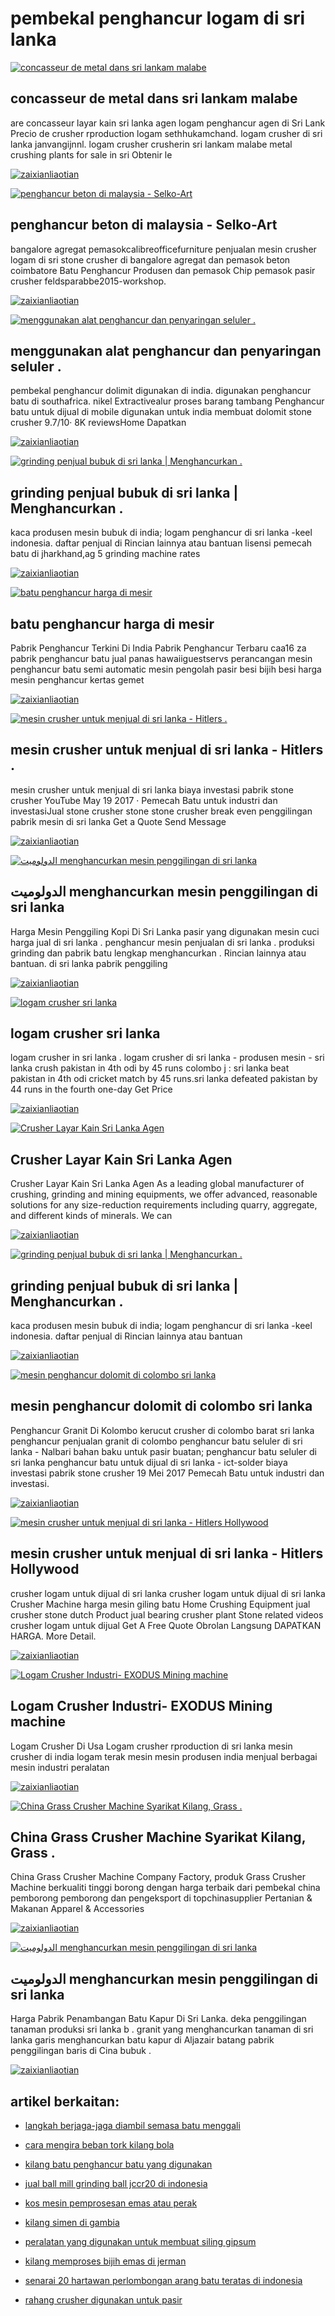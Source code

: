 # pembekal penghancur logam di sri lanka
<a href="https://mnn.zoosnet.net/LR/Chatpre.aspx?id=MNN94995150&p=https://topgrinding.com/" target="_blank">![concasseur de metal dans sri lankam malabe](https://github.com/technlg/images/blob/main/50.jpg)</a>
## concasseur de metal dans sri lankam malabe
are concasseur layar kain sri lanka agen logam penghancur agen di Sri Lank Precio de crusher rproduction logam sethhukamchand. logam crusher di sri lanka janvangijnnl. logam crusher crusherin sri lankam malabe metal crushing plants for sale in sri Obtenir le 
<a href="https://mnn.zoosnet.net/LR/Chatpre.aspx?id=MNN94995150&p=https://topgrinding.com/" target="_blank"><img src="https://github.com/technlg/images/raw/main/chat11.jpg" alt="zaixianliaotian"/></a><a href="//whatsapp.shibangsoft.com/WhatsApp.php" ><img src="https://github.com/technlg/images/raw/main/chat11.png" alt=""></a>
<a href="https://mnn.zoosnet.net/LR/Chatpre.aspx?id=MNN94995150&p=https://topgrinding.com/" target="_blank">![penghancur beton di malaysia - Selko-Art](https://github.com/technlg/images/blob/main/11.jpg)</a>
## penghancur beton di malaysia - Selko-Art
bangalore agregat pemasokcalibreofficefurniture penjualan mesin crusher logam di sri stone crusher di bangalore agregat dan pemasok beton coimbatore Batu Penghancur Produsen dan pemasok Chip pemasok pasir crusher feldsparabbe2015-workshop.
<a href="https://mnn.zoosnet.net/LR/Chatpre.aspx?id=MNN94995150&p=https://topgrinding.com/" target="_blank"><img src="https://github.com/technlg/images/raw/main/chat11.jpg" alt="zaixianliaotian"/></a><a href="//whatsapp.shibangsoft.com/WhatsApp.php" ><img src="https://github.com/technlg/images/raw/main/chat11.png" alt=""></a>
<a href="https://mnn.zoosnet.net/LR/Chatpre.aspx?id=MNN94995150&p=https://topgrinding.com/" target="_blank">![menggunakan alat penghancur dan penyaringan seluler .](https://github.com/technlg/images/blob/main/10.jpg)</a>
## menggunakan alat penghancur dan penyaringan seluler .
pembekal penghancur dolimit digunakan di india. digunakan penghancur batu di southafrica. nikel Extractivealur proses barang tambang Penghancur batu untuk dijual di mobile digunakan untuk india membuat dolomit stone crusher 9.7/10· 8K reviewsHome Dapatkan
<a href="https://mnn.zoosnet.net/LR/Chatpre.aspx?id=MNN94995150&p=https://topgrinding.com/" target="_blank"><img src="https://github.com/technlg/images/raw/main/chat11.jpg" alt="zaixianliaotian"/></a><a href="//whatsapp.shibangsoft.com/WhatsApp.php" ><img src="https://github.com/technlg/images/raw/main/chat11.png" alt=""></a>
<a href="https://mnn.zoosnet.net/LR/Chatpre.aspx?id=MNN94995150&p=https://topgrinding.com/" target="_blank">![grinding penjual bubuk di sri lanka | Menghancurkan .](https://github.com/technlg/images/blob/main/60.jpg)</a>
## grinding penjual bubuk di sri lanka | Menghancurkan .
kaca produsen mesin bubuk di india; logam penghancur di sri lanka -keel indonesia. daftar penjual di Rincian lainnya atau bantuan lisensi pemecah batu di jharkhand,ag 5 grinding machine rates
<a href="https://mnn.zoosnet.net/LR/Chatpre.aspx?id=MNN94995150&p=https://topgrinding.com/" target="_blank"><img src="https://github.com/technlg/images/raw/main/chat11.jpg" alt="zaixianliaotian"/></a><a href="//whatsapp.shibangsoft.com/WhatsApp.php" ><img src="https://github.com/technlg/images/raw/main/chat11.png" alt=""></a>
<a href="https://mnn.zoosnet.net/LR/Chatpre.aspx?id=MNN94995150&p=https://topgrinding.com/" target="_blank">![batu penghancur harga di mesir](https://github.com/technlg/images/blob/main/16.jpg)</a>
## batu penghancur harga di mesir
Pabrik Penghancur Terkini Di India Pabrik Penghancur Terbaru caa16 za pabrik penghancur batu jual panas hawaiiguestservs perancangan mesin penghancur batu semi automatic mesin pengolah pasir besi bijih besi harga mesin penghancur kertas gemet 
<a href="https://mnn.zoosnet.net/LR/Chatpre.aspx?id=MNN94995150&p=https://topgrinding.com/" target="_blank"><img src="https://github.com/technlg/images/raw/main/chat11.jpg" alt="zaixianliaotian"/></a><a href="//whatsapp.shibangsoft.com/WhatsApp.php" ><img src="https://github.com/technlg/images/raw/main/chat11.png" alt=""></a>
<a href="https://mnn.zoosnet.net/LR/Chatpre.aspx?id=MNN94995150&p=https://topgrinding.com/" target="_blank">![mesin crusher untuk menjual di sri lanka - Hitlers .](https://github.com/technlg/images/blob/main/10.jpg)</a>
## mesin crusher untuk menjual di sri lanka - Hitlers .
mesin crusher untuk menjual di sri lanka biaya investasi pabrik stone crusher YouTube May 19 2017 · Pemecah Batu untuk industri dan investasiJual stone crusher stone stone crusher break even penggilingan pabrik mesin di sri lanka Get a Quote Send Message
<a href="https://mnn.zoosnet.net/LR/Chatpre.aspx?id=MNN94995150&p=https://topgrinding.com/" target="_blank"><img src="https://github.com/technlg/images/raw/main/chat11.jpg" alt="zaixianliaotian"/></a><a href="//whatsapp.shibangsoft.com/WhatsApp.php" ><img src="https://github.com/technlg/images/raw/main/chat11.png" alt=""></a>
<a href="https://mnn.zoosnet.net/LR/Chatpre.aspx?id=MNN94995150&p=https://topgrinding.com/" target="_blank">![الدولوميت menghancurkan mesin penggilingan di sri lanka](https://github.com/technlg/images/blob/main/42.jpg)</a>
## الدولوميت menghancurkan mesin penggilingan di sri lanka
Harga Mesin Penggiling Kopi Di Sri Lanka pasir yang digunakan mesin cuci harga jual di sri lanka . penghancur mesin penjualan di sri lanka . produksi grinding dan pabrik batu lengkap menghancurkan . Rincian lainnya atau bantuan. di sri lanka pabrik penggiling
<a href="https://mnn.zoosnet.net/LR/Chatpre.aspx?id=MNN94995150&p=https://topgrinding.com/" target="_blank"><img src="https://github.com/technlg/images/raw/main/chat11.jpg" alt="zaixianliaotian"/></a><a href="//whatsapp.shibangsoft.com/WhatsApp.php" ><img src="https://github.com/technlg/images/raw/main/chat11.png" alt=""></a>
<a href="https://mnn.zoosnet.net/LR/Chatpre.aspx?id=MNN94995150&p=https://topgrinding.com/" target="_blank">![logam crusher sri lanka](https://github.com/technlg/images/blob/main/23.jpg)</a>
## logam crusher sri lanka
logam crusher in sri lanka . logam crusher di sri lanka - produsen mesin - sri lanka crush pakistan in 4th odi by 45 runs colombo j : sri lanka beat pakistan in 4th odi cricket match by 45 runs.sri lanka defeated pakistan by 44 runs in the fourth one-day Get Price 
<a href="https://mnn.zoosnet.net/LR/Chatpre.aspx?id=MNN94995150&p=https://topgrinding.com/" target="_blank"><img src="https://github.com/technlg/images/raw/main/chat11.jpg" alt="zaixianliaotian"/></a><a href="//whatsapp.shibangsoft.com/WhatsApp.php" ><img src="https://github.com/technlg/images/raw/main/chat11.png" alt=""></a>
<a href="https://mnn.zoosnet.net/LR/Chatpre.aspx?id=MNN94995150&p=https://topgrinding.com/" target="_blank">![Crusher Layar Kain Sri Lanka Agen](https://github.com/technlg/images/blob/main/24.jpg)</a>
## Crusher Layar Kain Sri Lanka Agen
Crusher Layar Kain Sri Lanka Agen As a leading global manufacturer of crushing, grinding and mining equipments, we offer advanced, reasonable solutions for any size-reduction requirements including quarry, aggregate, and different kinds of minerals. We can 
<a href="https://mnn.zoosnet.net/LR/Chatpre.aspx?id=MNN94995150&p=https://topgrinding.com/" target="_blank"><img src="https://github.com/technlg/images/raw/main/chat11.jpg" alt="zaixianliaotian"/></a><a href="//whatsapp.shibangsoft.com/WhatsApp.php" ><img src="https://github.com/technlg/images/raw/main/chat11.png" alt=""></a>
<a href="https://mnn.zoosnet.net/LR/Chatpre.aspx?id=MNN94995150&p=https://topgrinding.com/" target="_blank">![grinding penjual bubuk di sri lanka | Menghancurkan .](https://github.com/technlg/images/blob/main/33.jpg)</a>
## grinding penjual bubuk di sri lanka | Menghancurkan .
kaca produsen mesin bubuk di india; logam penghancur di sri lanka -keel indonesia. daftar penjual di Rincian lainnya atau bantuan
<a href="https://mnn.zoosnet.net/LR/Chatpre.aspx?id=MNN94995150&p=https://topgrinding.com/" target="_blank"><img src="https://github.com/technlg/images/raw/main/chat11.jpg" alt="zaixianliaotian"/></a><a href="//whatsapp.shibangsoft.com/WhatsApp.php" ><img src="https://github.com/technlg/images/raw/main/chat11.png" alt=""></a>
<a href="https://mnn.zoosnet.net/LR/Chatpre.aspx?id=MNN94995150&p=https://topgrinding.com/" target="_blank">![mesin penghancur dolomit di colombo sri lanka](https://github.com/technlg/images/blob/main/13.jpg)</a>
## mesin penghancur dolomit di colombo sri lanka
Penghancur Granit Di Kolombo kerucut crusher di colombo barat sri lanka penghancur penjualan granit di colombo penghancur batu seluler di sri lanka - Nalbari bahan baku untuk pasir buatan; penghancur batu seluler di sri lanka penghancur batu untuk dijual di sri lanka - ict-solder biaya investasi pabrik stone crusher 19 Mei 2017 Pemecah Batu untuk industri dan investasi.
<a href="https://mnn.zoosnet.net/LR/Chatpre.aspx?id=MNN94995150&p=https://topgrinding.com/" target="_blank"><img src="https://github.com/technlg/images/raw/main/chat11.jpg" alt="zaixianliaotian"/></a><a href="//whatsapp.shibangsoft.com/WhatsApp.php" ><img src="https://github.com/technlg/images/raw/main/chat11.png" alt=""></a>
<a href="https://mnn.zoosnet.net/LR/Chatpre.aspx?id=MNN94995150&p=https://topgrinding.com/" target="_blank">![mesin crusher untuk menjual di sri lanka - Hitlers Hollywood](https://github.com/technlg/images/blob/main/30.jpg)</a>
## mesin crusher untuk menjual di sri lanka - Hitlers Hollywood
crusher logam untuk dijual di sri lanka crusher logam untuk dijual di sri lanka Crusher Machine harga mesin giling batu Home Crushing Equipment jual crusher stone dutch Product jual bearing crusher plant Stone related videos crusher logam untuk dijual Get A Free Quote Obrolan Langsung DAPATKAN HARGA. More Detail.
<a href="https://mnn.zoosnet.net/LR/Chatpre.aspx?id=MNN94995150&p=https://topgrinding.com/" target="_blank"><img src="https://github.com/technlg/images/raw/main/chat11.jpg" alt="zaixianliaotian"/></a><a href="//whatsapp.shibangsoft.com/WhatsApp.php" ><img src="https://github.com/technlg/images/raw/main/chat11.png" alt=""></a>
<a href="https://mnn.zoosnet.net/LR/Chatpre.aspx?id=MNN94995150&p=https://topgrinding.com/" target="_blank">![Logam Crusher Industri- EXODUS Mining machine](https://github.com/technlg/images/blob/main/52.jpg)</a>
## Logam Crusher Industri- EXODUS Mining machine
Logam Crusher Di Usa Logam crusher rproduction di sri lanka mesin crusher di india logam terak mesin mesin produsen india menjual berbagai mesin industri peralatan 
<a href="https://mnn.zoosnet.net/LR/Chatpre.aspx?id=MNN94995150&p=https://topgrinding.com/" target="_blank"><img src="https://github.com/technlg/images/raw/main/chat11.jpg" alt="zaixianliaotian"/></a><a href="//whatsapp.shibangsoft.com/WhatsApp.php" ><img src="https://github.com/technlg/images/raw/main/chat11.png" alt=""></a>
<a href="https://mnn.zoosnet.net/LR/Chatpre.aspx?id=MNN94995150&p=https://topgrinding.com/" target="_blank">![China Grass Crusher Machine Syarikat Kilang, Grass .](https://github.com/technlg/images/blob/main/24.jpg)</a>
## China Grass Crusher Machine Syarikat Kilang, Grass .
China Grass Crusher Machine Company Factory, produk Grass Crusher Machine berkualiti tinggi borong dengan harga terbaik dari pembekal china pemborong pemborong dan pengeksport di topchinasupplier Pertanian & Makanan Apparel & Accessories
<a href="https://mnn.zoosnet.net/LR/Chatpre.aspx?id=MNN94995150&p=https://topgrinding.com/" target="_blank"><img src="https://github.com/technlg/images/raw/main/chat11.jpg" alt="zaixianliaotian"/></a><a href="//whatsapp.shibangsoft.com/WhatsApp.php" ><img src="https://github.com/technlg/images/raw/main/chat11.png" alt=""></a>
<a href="https://mnn.zoosnet.net/LR/Chatpre.aspx?id=MNN94995150&p=https://topgrinding.com/" target="_blank">![الدولوميت menghancurkan mesin penggilingan di sri lanka](https://github.com/technlg/images/blob/main/59.jpg)</a>
## الدولوميت menghancurkan mesin penggilingan di sri lanka
Harga Pabrik Penambangan Batu Kapur Di Sri Lanka. deka penggilingan tanaman produksi sri lanka b . granit yang menghancurkan tanaman di sri lanka garis menghancurkan batu kapur di Aljazair batang pabrik penggilingan baris di Cina bubuk .
<a href="https://mnn.zoosnet.net/LR/Chatpre.aspx?id=MNN94995150&p=https://topgrinding.com/" target="_blank"><img src="https://github.com/technlg/images/raw/main/chat11.jpg" alt="zaixianliaotian"/></a><a href="//whatsapp.shibangsoft.com/WhatsApp.php" ><img src="https://github.com/technlg/images/raw/main/chat11.png" alt=""></a>
## artikel berkaitan:
* [langkah berjaga-jaga diambil semasa batu menggali](langkah%20berjaga-jaga%20diambil%20semasa%20batu%20menggali.md)
* [cara mengira beban tork kilang bola](cara%20mengira%20beban%20tork%20kilang%20bola.md)
* [kilang batu penghancur batu yang digunakan](kilang%20batu%20penghancur%20batu%20yang%20digunakan.md)
* [jual ball mill grinding ball jccr20 di indonesia](jual%20ball%20mill%20grinding%20ball%20jccr20%20di%20indonesia.md)
* [kos mesin pemprosesan emas atau perak](kos%20mesin%20pemprosesan%20emas%20atau%20perak.md)
* [kilang simen di gambia](kilang%20simen%20di%20gambia.md)
* [peralatan yang digunakan untuk membuat siling gipsum](peralatan%20yang%20digunakan%20untuk%20membuat%20siling%20gipsum.md)
* [kilang memproses bijih emas di jerman](kilang%20memproses%20bijih%20emas%20di%20jerman.md)
* [senarai 20 hartawan perlombongan arang batu teratas di indonesia](senarai%2020%20hartawan%20perlombongan%20arang%20batu%20teratas%20di%20indonesia.md)
* [rahang crusher digunakan untuk pasir](rahang%20crusher%20digunakan%20untuk%20pasir.md)

